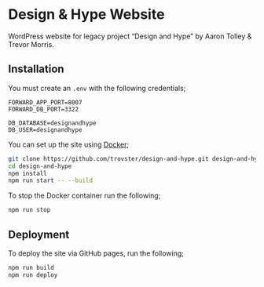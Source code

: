 # Design & Hype Website

WordPress website for legacy project “Design and Hype” by Aaron Tolley & Trevor Morris.

## Installation

You must create an `.env` with the following credentials;

```env
FORWARD_APP_PORT=8007
FORWARD_DB_PORT=3322

DB_DATABASE=designandhype
DB_USER=designandhype
```

You can set up the site using [Docker](https://www.docker.com);

```bash
git clone https://github.com/trovster/design-and-hype.git design-and-hype
cd design-and-hype
npm install
npm run start -- --build
```

To stop the Docker container run the following;

```bash
npm run stop
```

## Deployment

To deploy the site via GitHub pages, run the following;

```bash
npm run build
npm run deploy
```
